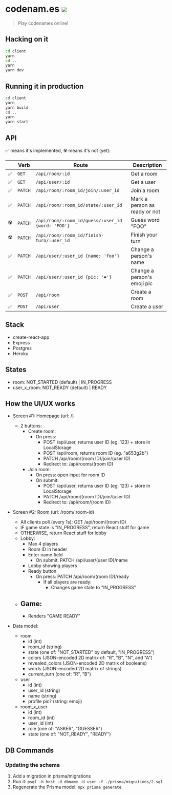 # codenam.es ![](https://github.com/bcherny/codenam.es/workflows/ci/badge.svg)

> Play codenames online!

## Hacking on it

```sh
cd client
yarn
cd ..
yarn
yarn dev
```

## Running it in production

```sh
cd client
yarn
yarn build
cd ..
yarn
yarn start
```

## API

✅ means it's implemented, ☢️ means it's not (yet):

|     | Verb    | Route                                             | Description                   |
| --- | ------- | ------------------------------------------------- | ----------------------------- |
| ✅  | `GET`   | `/api/room/:id`                                   | Get a room                    |
| ✅  | `GET`   | `/api/user/:id`                                   | Get a user                    |
| ✅  | `PATCH` | `/api/room/:room_id/join/:user_id`                | Join a room                   |
| ✅  | `PATCH` | `/api/room/:room_id/state/:user_id`               | Mark a person as ready or not |
| ☢️  | `PATCH` | `/api/room/:room_id/guess/:user_id {word: 'FOO'}` | Guess word "FOO"              |
| ☢️  | `PATCH` | `/api/room/:room_id/finish-turn/:user_id`         | Finish your turn              |
| ✅  | `PATCH` | `/api/user/:user_id {name: 'foo'}`                | Change a person's name        |
| ✅  | `PATCH` | `/api/user/:user_id {pic: '❤️'}`                  | Change a person's emoji pic   |
| ✅  | `POST`  | `/api/room`                                       | Create a room                 |
| ✅  | `POST`  | `/api/user`                                       | Create a user                 |

## Stack

- create-react-app
- Express
- Postgres
- Heroku

## States

- room: NOT_STARTED (default) | IN_PROGRESS
- user_x_room: NOT_READY (default) | READY

## How the UI/UX works

- Screen #1: Homepage (url: /)
  - 2 buttons:
    - Create room:
      - On press:
        - POST /api/user, returns user ID (eg. 123) + store in LocalStorage
        - POST /api/room, returns room ID (eg. "a653g2b")
        - PATCH /api/room/(room ID)/join/(user ID)
        - Redirect to: /api/rooms/(room ID)
    - Join room:
      - On press: open input for room ID
      - On submit:
        - POST /api/user, returns user ID (eg. 123) + store in LocalStorage
        - PATCH /api/room/(room ID)/join/(user ID)
        - Redirect to: /api/room/(room ID)
- Screen #2: Room (url: /room/:room-id)

  - All clients poll (every 1s): GET /api/room/(room ID)
  - IF game state is "IN_PROGRESS", return React stuff for game
  - OTHERWISE, return React stuff for lobby
  - Lobby:
    - Max 4 players
    - Room ID in header
    - Enter name field
      - On submit: PATCH /api/user/(user ID)/name
    - Lobby showing players
    - Ready button
      - On press: PATCH /api/room/(room ID)/ready
        - If all players are ready:
          - Changes game state to "IN_PROGRESS"
  - ## Game:
    - Renders "GAME READY"

- Data model:
  - room
    - id (int)
    - room_id (string)
    - state (one of: "NOT_STARTED" by default, "IN_PROGRESS")
    - colors (JSON-encoded 2D matrix of: "R", "B", "N", and "A")
    - revealed_colors (JSON-encoded 2D matrix of booleans)
    - words (JSON-encoded 2D matrix of strings)
    - current_turn (one of: "R", "B")
  - user
    - id (int)
    - user_id (string)
    - name (string)
    - profile pic? (string: emoji)
  - room_x_user
    - id (int)
    - room_id (int)
    - user_id (int)
    - role (one of: "ASKER", "GUESSER")
    - state (one of: "NOT_READY", "READY")

## DB Commands

### Updating the schema

1. Add a migration in prisma/migrations
2. Run it: `psql -h host -d dbname -U user -f ./prisma/migrations/2.sql`
3. Regenerate the Prisma model: `npx prisma generate`
